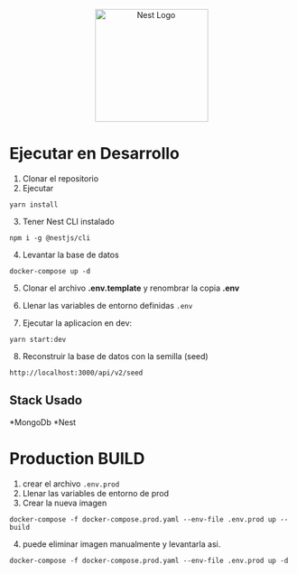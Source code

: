 <p align="center">
  <a href="http://nestjs.com/" target="blank"><img src="https://nestjs.com/img/logo-small.svg" width="200" alt="Nest Logo" /></a>
</p>

# Ejecutar en Desarrollo

1. Clonar el repositorio
2. Ejecutar
```
yarn install
```
3. Tener Nest CLI instalado
```
npm i -g @nestjs/cli
```
4. Levantar la base de datos
```
docker-compose up -d
```
5. Clonar el archivo __.env.template__ y renombrar la copia __.env__

6. Llenar las variables de entorno definidas ```.env```

7. Ejecutar la aplicacion en dev:
```
yarn start:dev
```

8. Reconstruir la base de datos con la semilla (seed)
```
http://localhost:3000/api/v2/seed
```

## Stack Usado
*MongoDb
*Nest

# Production BUILD
1. crear el archivo ```.env.prod```
2. Llenar las variables de entorno de prod
3. Crear la nueva imagen
```
docker-compose -f docker-compose.prod.yaml --env-file .env.prod up --build
```
4. puede eliminar imagen manualmente y levantarla asi.
```
docker-compose -f docker-compose.prod.yaml --env-file .env.prod up -d
```
